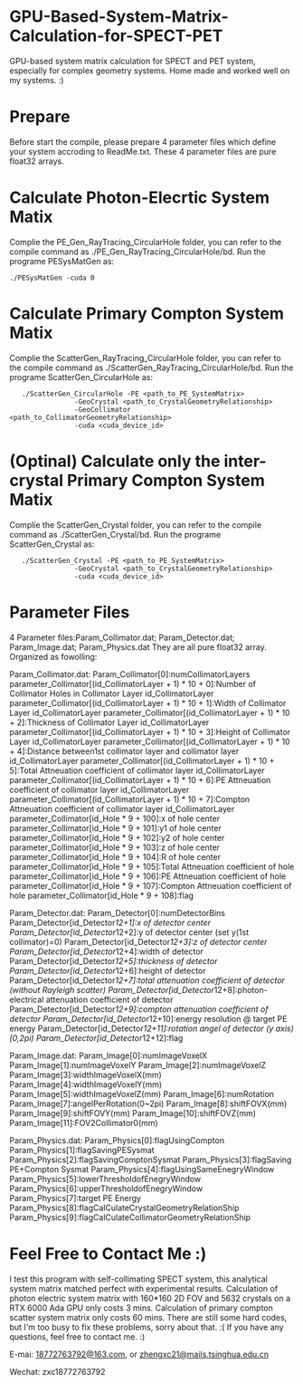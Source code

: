 # GPU-Based-System-Matrix-Calculation-for-SPECT-PET
GPU-based system matrix calculation for SPECT and PET system, especially for complex geometry systems. Home made and worked well on my systems. :)
# Prepare
Before start the compile, please prepare 4 parameter files which define your system accroding to ReadMe.txt. These 4 parameter files are pure float32 arrays.
# Calculate Photon-Elecrtic System Matix
Complie the PE_Gen_RayTracing_CircularHole folder, you can refer to the compile command as ./PE_Gen_RayTracing_CircularHole/bd.
Run the programe PESysMatGen as:
```
./PESysMatGen -cuda 0
```
# Calculate Primary Compton System Matix
Complie the ScatterGen_RayTracing_CircularHole folder, you can refer to the compile command as ./ScatterGen_RayTracing_CircularHole/bd.
Run the programe ScatterGen_CircularHole as:
```
   ./ScatterGen_CircularHole -PE <path_to_PE_SystemMatrix> 
                -GeoCrystal <path_to_CrystalGeometryRelationship>
                -GeoCollimator <path_to_CollimatorGeometryRelationship>
                -cuda <cuda_device_id>
```

# (Optinal) Calculate only the inter-crystal Primary Compton System Matix
Complie the ScatterGen_Crystal folder, you can refer to the compile command as ./ScatterGen_Crystal/bd.
Run the programe ScatterGen_Crystal as:
```
   ./ScatterGen_Crystal -PE <path_to_PE_SystemMatrix> 
                -GeoCrystal <path_to_CrystalGeometryRelationship>
                -cuda <cuda_device_id>
```

# Parameter Files
4 Parameter files:Param_Collimator.dat; Param_Detector.dat; Param_Image.dat; Param_Physics.dat
They are all pure float32 array. Organized as fowolling:

Param_Collimator.dat:
Param_Collimator[0]:numCollimatorLayers
parameter_Collimator[(id_CollimatorLayer + 1) * 10 + 0]:Number of Collimator Holes in Collimator Layer id_CollimatorLayer
parameter_Collimator[(id_CollimatorLayer + 1) * 10 + 1]:Width  of Collimator Layer id_CollimatorLayer
parameter_Collimator[(id_CollimatorLayer + 1) * 10 + 2]:Thickness  of Collimator Layer id_CollimatorLayer
parameter_Collimator[(id_CollimatorLayer + 1) * 10 + 3]:Height  of Collimator Layer id_CollimatorLayer
parameter_Collimator[(id_CollimatorLayer + 1) * 10 + 4]:Distance between1st collimator layer and collimator layer id_CollimatorLayer
parameter_Collimator[(id_CollimatorLayer + 1) * 10 + 5]:Total Attneuation coefficient of collimator layer id_CollimatorLayer
parameter_Collimator[(id_CollimatorLayer + 1) * 10 + 6]:PE Attneuation coefficient of collimator layer id_CollimatorLayer
parameter_Collimator[(id_CollimatorLayer + 1) * 10 + 7]:Compton Attneuation coefficient of collimator layer id_CollimatorLayer
parameter_Collimator[id_Hole * 9 + 100]:x of hole center
parameter_Collimator[id_Hole * 9 + 101]:y1 of hole center
parameter_Collimator[id_Hole * 9 + 102]:y2 of hole center
parameter_Collimator[id_Hole * 9 + 103]:z of hole center
parameter_Collimator[id_Hole * 9 + 104]:R of hole center
parameter_Collimator[id_Hole * 9 + 105]:Total Attneuation coefficient of hole
parameter_Collimator[id_Hole * 9 + 106]:PE Attneuation coefficient of hole
parameter_Collimator[id_Hole * 9 + 107]:Compton Attneuation coefficient of hole
parameter_Collimator[id_Hole * 9 + 108]:flag

Param_Detector.dat:
Param_Detector[0]:numDetectorBins
Param_Detector[id_Detector*12+1]:x of detector center
Param_Detector[id_Detector*12+2]:y of detector center (set y(1st collimator)=0)
Param_Detector[id_Detector*12+3]:z of detector center
Param_Detector[id_Detector*12+4]:width of detector
Param_Detector[id_Detector*12+5]:thickness of detector
Param_Detector[id_Detector*12+6]:height of detector
Param_Detector[id_Detector*12+7]:total attenuation coefficient of detector (without Rayleigh scatter)
Param_Detector[id_Detector*12+8]:photon-electrical attenuation coefficient of detector
Param_Detector[id_Detector*12+9]:compton attenuation coefficient of detector
Param_Detector[id_Detector*12+10]:energy resolution @ target PE energy
Param_Detector[id_Detector*12+11]:rotation angel of detector (y axis) [0,2pi)
Param_Detector[id_Detector*12+12]:flag

Param_Image.dat:
Param_Image[0]:numImageVoxelX
Param_Image[1]:numImageVoxelY
Param_Image[2]:numImageVoxelZ
Param_Image[3]:widthImageVoxelX(mm)
Param_Image[4]:widthImageVoxelY(mm)
Param_Image[5]:widthImageVoxelZ(mm)
Param_Image[6]:numRotation
Param_Image[7]:angelPerRotation(0~2pi)
Param_Image[8]:shiftFOVX(mm)
Param_Image[9]:shiftFOVY(mm)
Param_Image[10]:shiftFOVZ(mm)
Param_Image[11]:FOV2Collimator0(mm)

Param_Physics.dat:
Param_Physics[0]:flagUsingCompton
Param_Physics[1]:flagSavingPESysmat
Param_Physics[2]:flagSavingComptonSysmat
Param_Physics[3]:flagSaving PE+Compton Sysmat
Param_Physics[4]:flagUsingSameEnegryWindow
Param_Physics[5]:lowerThresholdofEnegryWindow
Param_Physics[6]:upperThresholdofEnegryWindow
Param_Physics[7]:target PE Energy
Param_Physics[8]:flagCalCulateCrystalGeometryRelationShip
Param_Physics[9]:flagCalCulateCollimatorGeometryRelationShip

# Feel Free to Contact Me :)
I test this program with self-collimating SPECT system, this analytical system matrix matched perfect with experimental results. Calculation of photon electric system matrix with 160*160 2D FOV and 5632 crystals on a RTX 6000 Ada GPU only costs 3 mins. Calculation of primary compton scatter system matrix only costs 60 mins.
There are still some hard codes, but I'm too busy to fix these problems, sorry about that. :( If you have any questions, feel free to contact me. :)

E-mai: 18772763792@163.com, or zhengxc21@mails.tsinghua.edu.cn

Wechat: zxc18772763792
